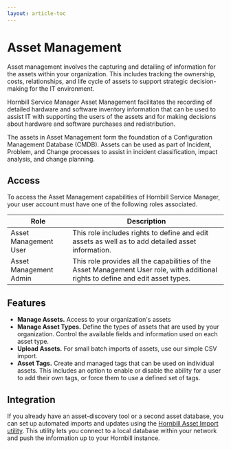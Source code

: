 ```yaml
---
layout: article-toc
---
```

# Asset Management
Asset management involves the capturing and detailing of information for the assets within your organization. This includes tracking the ownership, costs, relationships, and life cycle of assets to support strategic decision-making for the IT environment.

Hornbill Service Manager Asset Management facilitates the recording of detailed hardware and software inventory information that can be used to assist IT with supporting the users of the assets and for making decisions about hardware and software purchases and redistribution.

The assets in Asset Management form the foundation of a Configuration Management Database (CMDB). Assets can be used as part of Incident, Problem, and Change processes to assist in incident classification, impact analysis, and change planning.

## Access
To access the Asset Management capabilities of Hornbill Service Manager, your user account must have one of the following roles associated.

|Role|Description|
|-|-|
|Asset Management User|This role includes rights to define  and edit assets as well as to add detailed asset information.|
|Asset Management Admin|This role provides all the capabilities of the Asset Management User role, with additional rights to define and edit asset types.|

## Features
* **Manage Assets.** Access to your organization's assets
* **Manage Asset Types.** Define the types of assets that are used by your organization. Control the available fields and information used on each asset type.
* **Upload Assets.** For small batch imports of assets, use our simple CSV import.
* **Asset Tags.** Create and managed tags that can be used on individual assets. This includes an option to enable or disable the ability for a user to add their own tags, or force them to use a defined set of tags.

## Integration
If you already have an asset-discovery tool or a second asset database, you can set up automated imports and updates using the [Hornbill Asset Import utility](/data-imports-guide/assets/overview). This utility lets you connect to a local database within your network and push the information up to your Hornbill instance.

<!--
Database Asset Import

:::note
If Assets are added using data::entityAddRecord API, the Asset URN must be set against each individual Asset record. This can be achieved using data::entityUpdateRecord API. Please remember to replace [Asset Id] with the generated value in h_pk_asset_id column in h_cmdb_assets table.

 <params>
   <application>com.hornbill.servicemanager</application>
   <entity>Asset</entity>
   <primaryEntityData>
     <record>
       <h_pk_asset_id>[Asset Id]</h_pk_asset_id>
       <h_asset_urn>urn:sys:entity:com.hornbill.servicemanager:Asset:" + [Asset Id]</h_asset_urn>
     </record>
   </primaryEntityData>
 </params>

 :::
 -->